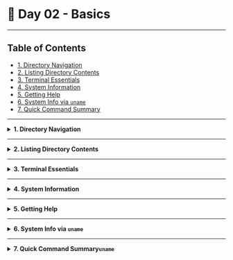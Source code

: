 # 🐧 Day 02 - Basics

---

## Table of Contents

- [1. Directory Navigation](#1-directory-navigation)  
- [2. Listing Directory Contents](#2-listing-directory-contents)  
- [3. Terminal Essentials](#3-terminal-essentials)  
- [4. System Information](#4-system-information)  
- [5. Getting Help](#5-getting-help)  
- [6. System Info via `uname`](#6-system-info-via-uname)  
- [7. Quick Command Summary](#7-quick-command-summary) 

---

<details>
<summary><strong>1. Directory Navigation</strong></summary>

## Theory & Notes

- **Filesystem Hierarchy**  
  Linux organizes files and directories in a single inverted tree, starting at the root directory (`/`). Every file and directory lives somewhere under `/`, with no “drives” like in Windows.

- **Current Working Directory (CWD)**  
  The shell always operates in some directory the CWD. You can think of it as “where you are right now” in the filesystem.  
  - `pwd` (“print working directory”) tells you the CWD.  
  - `cd` (“change directory”) moves you to a different directory, either by name or by path.

- **Absolute vs. Relative Paths**  
  - **Absolute path** starts from root: `/home/akhil/projects`  
  - **Relative path** starts from your CWD: if you’re in `/home/akhil`, then `cd linux` takes you to `/home/akhil/linux`.  
  - `..` means “parent directory,” so `cd ..` moves you up one level.

- **Creating Directories**  
  - `mkdir <dir>` makes one new directory.  
  - `mkdir -p a/b/c` will create nested directories in one shot: if `a` or `a/b` don’t exist, they’ll be created automatically.

- **Removing Directories**  
  - `rmdir <dir>` only removes an empty directory.  
  - `rm -rf <dir>` force-deletes a directory and _all_ of its contents (files and subdirectories). **Use with caution!**


---

| Command    | Description                | Syntax            | Example                              |
| ---------- | -------------------------- | ----------------- | ------------------------------------ |
| `pwd`      | Show current directory     | `pwd`             | `pwd`                                 |
| `cd`       | Change directory           | `cd <dir>`        | `cd linux`                            |
| `cd ..`    | Go up one directory level  | `cd ..`           | `cd ..`                               |
| `mkdir`    | Create a new directory     | `mkdir <dir>`     | `mkdir devops`                        |
| `mkdir -p` | Create nested directory    | `mkdir -p a/b/c`  | `mkdir -p akhil/linux/backup`    |
| `rmdir`    | Remove empty directory     | `rmdir <dir>`     | `rmdir devops`                        |
| `rm -rf`   | Delete non-empty directory | `rm -rf <dir>`    | `rm -rf akhil`                       |

</details>

---

<details>
<summary><strong>2. Listing Directory Contents</strong></summary>

## Theory & Notes

- **Listing Files & Directories**  
  The `ls` command shows you what’s in the current directory (or a specified directory). By default, it lists filenames only.

- **Common Options**  
  - `-l` (long format) adds details: permissions, owner, size, and timestamp. (alphabetical order) 
  - `-a` (all) includes hidden files (those beginning with `.`).  
  - `-h` (human-readable) prints file sizes in KB/MB/GB units when used with `-l`.  
  - `-t` (time) sorts by modification time, newest first.  
  - `-r` (reverse) swaps the sort order (oldest first when combined with `-t`).  
  - `-d` (directory) shows information about the directory itself rather than its contents.

- **Combining Options**  
  You can chain multiple flags after a single `-`, for example `ls -lh` or `ls -ltr`. Order doesn’t matter: `ls -lt -r` is equivalent to `ls -lrt`.

---

| Command   | Description                            | Syntax / Example           |
| --------- | -------------------------------------- | -------------------------- |
| `ls`      | List files and directories             | `ls`                       |
| `ls -l`   | Detailed list (permissions, size, etc) in alphabetical order  | `ls -l` |
| `ls -lr`  | Detailed list (permissions, size, etc) in reverse alphabetical order  | `ls -l` |
| `ls -a`   | Include hidden files                     | `ls -a`                     |
| `ls -lh`  | Long format with human-readable sizes    | `ls -lh`                    |
| `ls -lt`  | Sort by modification time (newest first) | `ls -lt`                    |
| `ls -ltr` | Sort by modification time (oldest first) | `ls -ltr`                   |
| `ls -ld`  | Show directory info instead of contents | `ls -ld <dir>` (e.g., `ls -ld devops/`) |

</details>

---

<details>
<summary><strong>3. Terminal Essentials</strong></summary>

## Theory & Notes

- **Clearing the Screen**  
  The `clear` command wipes the terminal display, giving you a fresh view without closing the session or affecting your command history.

- **Command History**  
  The shell keeps a list of commands you’ve executed in the current session (and often across sessions).  
  - `history` prints this list with numbered entries.  
  - You can re-run any past command by referencing its number.

- **Re-running Commands**  
  - `!<num>` retrieves and executes the command with that history number (e.g., `!42`).  
  - `!-1` repeats the very last command you ran. You can also use `!-2`, `!-3`, etc., to go further back.

---

| Command   | Description                   | Syntax / Example  |
| --------- | ----------------------------- | ----------------- |
| `clear`   | Clear the terminal screen     | `clear`           |
| `history` | Show command history          | `history`         |
| `!<num>`  | Re-run command by number      | `!42`             |
| `!-1`     | Re-run last command           | `!-1`             |

</details>

---



<details>
<summary><strong>4. System Information</strong></summary>

## Theory & Notes

- **Current User & Sessions**  
  - `whoami` prints the username of the user running the shell.  
  - `who` shows all users currently logged into the system, their terminals, and login times.

- **System Uptime**  
  - `uptime` reports how long the system has been running, along with load averages for the past 1, 5, and 15 minutes.

- **Date & Time**  
  - `date` displays the current system date and time. You can also format its output (e.g., `date +"%Y-%m-%d %H:%M:%S"`).

---

| Command   | Description               | Syntax / Example                      |
| --------- | ------------------------- | ------------------------------------- |
| `whoami`  | Show current user         | `whoami`                              |
| `who`     | List logged-in users      | `who`                                 |
| `uptime`  | Show system uptime        | `uptime`                              |
| `date`    | Display date and time     | `date`                                |

</details>


---




<details>
<summary><strong>5. Getting Help</strong></summary>

## Theory & Notes

- **Manual Pages (`man`)**  
  Every command usually comes with its own “man page” containing detailed documentation. Use `man <cmd>` to read it in the pager.
  cmd = command
  
- **One-Line Summaries (`whatis`)**  
  Quickly view a brief description of a command without paging through the full manual.

- **Locating Binaries & Documentation (`whereis`)**  
  Finds the locations of the executable, source, and man pages for a given command.

- **Which Executable (`which`)**  
  Shows the exact path of the command that would be executed in your current PATH.

---

| Command   | Description                   | Syntax           | Example        |
| --------- | ----------------------------- | ---------------- | -------------- |
| `man`     | View manual page              | `man <cmd>`      | `man ls`       |
| `whatis`  | One-line description          | `whatis <cmd>`   | `whatis clear` |
| `whereis` | Locate binary and docs        | `whereis <cmd>`  | `whereis uname`|
| `which`   | Show command path             | `which <cmd>`    | `which ls`     |

</details>

---




<details>
<summary><strong>6. System Info via <code>uname</code></strong></summary>

## Theory & Notes

- **`uname` Command**  
  Reports information about the system and kernel. By default, it prints the kernel name.

- **Common Options**  
  - `-s` (kernel name)  
  - `-r` (kernel release version)  
  - `-n` (network node hostname)  
  - `-m` (machine hardware name/type)  
  - `-a` (all) prints all available information in one go

- **Usage**  
  Combine `uname` with these flags to quickly inspect your OS and hardware details, useful for scripting or troubleshooting.

---

| Option | Description         | Syntax / Example |
| ------ | ------------------- | ---------------- |
| `-s`   | Kernel name         | `uname -s`       |
| `-r`   | Kernel release      | `uname -r`       |
| `-n`   | Hostname            | `uname -n`       |
| `-m`   | Machine type        | `uname -m`       |
| `-a`   | All system info     | `uname -a`       |

</details>

---

<details>
<summary><strong>7. Quick Command Summary<code>uname</code></strong></summary>
### Commands Quick Recap

| Command     | Description                                 | Syntax                          | Example                             |
| ----------- | ------------------------------------------- | ------------------------------- | ----------------------------------- |
| `pwd`       | Show current directory                      | `pwd`                           | `pwd`                               |
| `cd`        | Change directory                            | `cd <dir>`                      | `cd linux`                          |
| `cd ..`     | Go up one directory level                   | `cd ..`                         | `cd ..`                             |
| `mkdir`     | Create a new directory                      | `mkdir <dir>`                   | `mkdir devops`                      |
| `mkdir -p`  | Create nested directories                   | `mkdir -p a/b/c`                | `mkdir -p akhil/linux/backup`       |
| `rmdir`     | Remove empty directory                      | `rmdir <dir>`                   | `rmdir devops`                      |
| `rm -rf`    | Delete non-empty directory                  | `rm -rf <dir>`                  | `rm -rf akhil`                      |
| `ls`        | List files and directories                  | `ls`                            | `ls`                                |
| `ls -l`     | Detailed list (permissions, size, etc.)     | `ls -l`                         | `ls -l`                             |
| `ls -lr`    | Detailed list in reverse alphabetical order | `ls -lr`                        | `ls -lr`                            |
| `ls -a`     | Include hidden files                        | `ls -a`                         | `ls -a`                             |
| `ls -lh`    | Long format with human-readable sizes        | `ls -lh`                        | `ls -lh`                            |
| `ls -lt`    | Sort by modification time (newest first)    | `ls -lt`                        | `ls -lt`                            |
| `ls -ltr`   | Sort by modification time (oldest first)    | `ls -ltr`                       | `ls -ltr`                           |
| `ls -ld`    | Show directory info instead of contents     | `ls -ld <dir>`                  | `ls -ld devops/`                    |
| `clear`     | Clear the terminal screen                   | `clear`                         | `clear`                             |
| `history`   | Show command history                        | `history`                       | `history`                           |
| `!<num>`    | Re-run command by history number            | `!<num>`                        | `!42`                               |
| `!-1`       | Re-run last command                         | `!-1`                           | `!-1`                               |
| `whoami`    | Show current user                           | `whoami`                        | `whoami`                            |
| `who`       | List logged-in users                        | `who`                           | `who`                               |
| `uptime`    | Show system uptime and load averages        | `uptime`                        | `uptime`                            |
| `date`      | Display date and time                       | `date`                          | `date`                              |
| `man`       | View manual page                            | `man <cmd>`                     | `man ls`                            |
| `whatis`    | One-line description of a command           | `whatis <cmd>`                  | `whatis clear`                      |
| `whereis`   | Locate binary, source, and man pages        | `whereis <cmd>`                 | `whereis uname`                     |
| `which`     | Show full path of the executable            | `which <cmd>`                   | `which ls`                          |
| `uname -s`  | Show kernel name                            | `uname -s`                      | `uname -s`                          |
| `uname -r`  | Show kernel release version                 | `uname -r`                      | `uname -r`                          |
| `uname -n`  | Show network node hostname                  | `uname -n`                      | `uname -n`                          |
| `uname -m`  | Show machine hardware name/type             | `uname -m`                      | `uname -m`                          |
| `uname -a`  | Show all system information                 | `uname -a`                      | `uname -a`                          |

